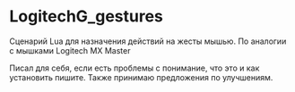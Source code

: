 # LogitechG_gestures
Сценарий Lua для назначения действий на жесты мышью. По аналогии с мышками Logitech MX Master

Писал для себя, если есть проблемы с понимание, что это и как установить пишите. Также принимаю предложения по улучшениям.
